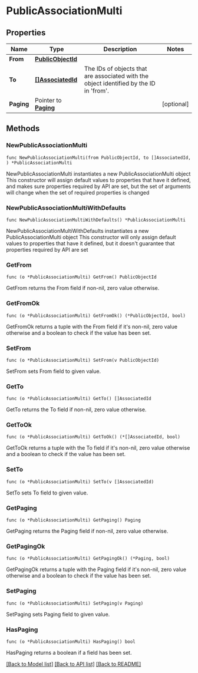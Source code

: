 # PublicAssociationMulti

## Properties

Name | Type | Description | Notes
------------ | ------------- | ------------- | -------------
**From** | [**PublicObjectId**](PublicObjectId.md) |  | 
**To** | [**[]AssociatedId**](AssociatedId.md) | The IDs of objects that are associated with the object identified by the ID in &#39;from&#39;. | 
**Paging** | Pointer to [**Paging**](Paging.md) |  | [optional] 

## Methods

### NewPublicAssociationMulti

`func NewPublicAssociationMulti(from PublicObjectId, to []AssociatedId, ) *PublicAssociationMulti`

NewPublicAssociationMulti instantiates a new PublicAssociationMulti object
This constructor will assign default values to properties that have it defined,
and makes sure properties required by API are set, but the set of arguments
will change when the set of required properties is changed

### NewPublicAssociationMultiWithDefaults

`func NewPublicAssociationMultiWithDefaults() *PublicAssociationMulti`

NewPublicAssociationMultiWithDefaults instantiates a new PublicAssociationMulti object
This constructor will only assign default values to properties that have it defined,
but it doesn't guarantee that properties required by API are set

### GetFrom

`func (o *PublicAssociationMulti) GetFrom() PublicObjectId`

GetFrom returns the From field if non-nil, zero value otherwise.

### GetFromOk

`func (o *PublicAssociationMulti) GetFromOk() (*PublicObjectId, bool)`

GetFromOk returns a tuple with the From field if it's non-nil, zero value otherwise
and a boolean to check if the value has been set.

### SetFrom

`func (o *PublicAssociationMulti) SetFrom(v PublicObjectId)`

SetFrom sets From field to given value.


### GetTo

`func (o *PublicAssociationMulti) GetTo() []AssociatedId`

GetTo returns the To field if non-nil, zero value otherwise.

### GetToOk

`func (o *PublicAssociationMulti) GetToOk() (*[]AssociatedId, bool)`

GetToOk returns a tuple with the To field if it's non-nil, zero value otherwise
and a boolean to check if the value has been set.

### SetTo

`func (o *PublicAssociationMulti) SetTo(v []AssociatedId)`

SetTo sets To field to given value.


### GetPaging

`func (o *PublicAssociationMulti) GetPaging() Paging`

GetPaging returns the Paging field if non-nil, zero value otherwise.

### GetPagingOk

`func (o *PublicAssociationMulti) GetPagingOk() (*Paging, bool)`

GetPagingOk returns a tuple with the Paging field if it's non-nil, zero value otherwise
and a boolean to check if the value has been set.

### SetPaging

`func (o *PublicAssociationMulti) SetPaging(v Paging)`

SetPaging sets Paging field to given value.

### HasPaging

`func (o *PublicAssociationMulti) HasPaging() bool`

HasPaging returns a boolean if a field has been set.


[[Back to Model list]](../README.md#documentation-for-models) [[Back to API list]](../README.md#documentation-for-api-endpoints) [[Back to README]](../README.md)


